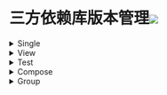 # 三方依赖库版本管理[![](https://jitpack.io/v/qiushui95/LibDependency.svg)](https://jitpack.io/#qiushui95/LibDependency)
  
<details>  
<summary>Single</summary>  
  
>[AliOss](https://help.aliyun.com/document_detail/32043.html)(阿里云存储)  
>>implementation(com.aliyun.dpa:oss-android-sdk:2.9.11)  
  
>[AliPush](https://help.aliyun.com/document_detail/190009.html?spm=a2c4g.11174283.3.2.52eb6d163QVxjG)(阿里推送)  
>>implementation(com.aliyun.ams:alicloud-android-push:3.7.2)  
  
>[AndroidUtil](https://github.com/Blankj/AndroidUtilCode)(多功能工具包)  
>>implementation(com.blankj:utilcodex:1.31.0)  
  
>[Annotation](https://developer.android.com/jetpack/androidx/releases/annotation)(Annotation)  
>>implementation(androidx.annotation:annotation:1.3.0)  
  
>[Appcompat](https://developer.android.com/jetpack/androidx/releases/appcompat)  
>>implementation(androidx.appcompat:appcompat:1.4.0)  
  
>[Background](https://github.com/JavaNoober/BackgroundLibrary)(背景生成工具库)  
>>implementation(com.github.JavaNoober.BackgroundLibrary:libraryx:1.7.3)  
  
>[BasePopup](https://github.com/razerdp/BasePopup)(弹窗)  
>>implementation(io.github.razerdp:BasePopup:3.2.0)  
  
>[ColorKtx](https://github.com/JorgeCastilloPrz/AndroidColorX)(颜色帮助库)  
>>implementation(me.jorgecastillo:androidcolorx:0.2.0)  
  
>[DateTimePicker](https://github.com/loperSeven/DateTimePicker)(时间选择器)  
>>implementation(com.github.loperSeven:DateTimePicker:0.5.2)  
  
>[EasyFloat](https://github.com/princekin-f/EasyFloat)(悬浮窗)  
>>implementation(com.github.princekin-f:EasyFloat:2.0.4)  
  
>[ImagePicker](https://github.com/yangpeixing/YImagePicker)(多媒体选择库)  
>>implementation(com.ypx.yimagepicker:androidx:3.1.4)  
  
>[JodaTime](https://github.com/JodaOrg/joda-time)(时间处理库)  
>>implementation(joda-time:joda-time:2.10.13)  
  
>[LeakCanary](https://square.github.io/leakcanary/getting_started/)(内存泄露监控)  
>>implementation(com.squareup.leakcanary:leakcanary-android:2.8.1)  
  
>[Mmkv](https://github.com/Tencent/MMKV/blob/master/README_CN.md)(持久KV数据存储)  
>>implementation(com.tencent:mmkv-static:1.2.11)  
  
>[PermissionX](https://github.com/guolindev/PermissionX)(权限请求)  
>>implementation(com.guolindev.permissionx:permissionx:1.6.1)  
  
>[QrScanner](https://github.com/jenly1314/ZXingLite)(二维码扫描)  
>>implementation(com.github.jenly1314:zxing-lite:2.1.1)  
  
>[Startup](https://github.com/qiushui95/AndroidInitializer)(app启动初始化)  
>>implementation(com.github.qiushui95:AndroidInitializer:1.0.7)  
  
>[Store](https://github.com/dropbox/Store)(多数据源)  
>>implementation(com.dropbox.mobile.store:store4:4.0.3-KT15)  
  
>[WeChat](https://developers.weixin.qq.com/doc/oplatform/Mobile_App/Resource_Center_Homepage.html)(微信开发Sdk)  
>>implementation(com.tencent.mm.opensdk:wechat-sdk-android-without-mta:6.8.0)  
  
>[XCrash](https://github.com/iqiyi/xCrash/blob/master/README.zh-CN.md)(奔溃日志收集)  
>>implementation(com.iqiyi.xcrash:xcrash-android-lib:3.0.0)  
  
>[Profiler](https://github.com/itkacher/OkHttpProfiler)(AS OkHttp 拦截器)  
>>implementation(com.localebro:okhttpprofiler:1.0.8)  
  
>[MavenPublish](https://github.com/vanniktech/gradle-maven-publish-plugin)(Maven上传)  
>>implementation(com.vanniktech:gradle-maven-publish-plugin:0.18.0)  
  
>[Serialization](https://github.com/Kotlin/kotlinx.serialization)(Json序列化)  
>>implementation(org.jetbrains.kotlinx:kotlinx-serialization-json:1.3.2)  
  
</details>  
  
<details>  
<summary>View</summary>  
  
>[AgentWeb](https://github.com/Justson/AgentWeb)(浏览器)  
>>implementation(com.github.Justson.AgentWeb:agentweb-core:v4.1.9-androidx)  
  
>[BannerView](https://github.com/xiaohaibin/XBanner/tree/androidX)(轮播控件)  
>>implementation(com.github.xiaohaibin:XBanner:androidx_v1.2.1)  
  
>[BlurView](https://github.com/Dimezis/BlurView)(高斯模糊)  
>>implementation(com.eightbitlab:blurview:1.6.6)  
  
>[BottomNavigation](https://github.com/Ashok-Varma/BottomNavigation)(底部导航)  
>>implementation(com.ashokvarma.android:bottom-navigation-bar:2.2.0)  
  
>[ConstraintLayout](https://developer.android.com/jetpack/androidx/releases/constraintlayout)(约束布局)  
>>implementation(androidx.constraintlayout:constraintlayout:2.1.2)  
  
>[CornerView](https://github.com/csdn-mobile/RoundView)(圆角控件)  
>>implementation(io.github.csdn-mobile:RoundView:1.7.1)  
  
>[FlexBox](https://github.com/google/flexbox-layout)(流式布局)  
>>implementation(com.google.android.flexbox:flexbox:3.0.0)  
  
>[FormatterEdit](https://github.com/dkzwm/FormatEditText)(输入格式化控件)  
>>implementation(com.github.dkzwm:fet-core:0.2.1)  
  
>[LottieView](https://github.com/airbnb/lottie-android)(动画框架)  
>>implementation(com.airbnb.android:lottie:4.2.2)  
  
>[Material](https://github.com/material-components/material-components-android)  
>>implementation(com.google.android.material:material:1.4.0)  
  
>[PdfViewer](https://github.com/barteksc/AndroidPdfViewer)(pdf查看)  
>>implementation(com.github.barteksc:android-pdf-viewer:3.2.0-beta.1)  
  
>[PhotoView](https://github.com/Baseflow/PhotoView)(图片预览)  
>>implementation(com.github.chrisbanes:PhotoView:2.3.0)  
  
>[PinView](https://github.com/ChaosLeung/PinView)(密码输入框)  
>>implementation(io.github.chaosleung:pinview:1.4.4)  
  
>[RecyclerView](https://developer.android.com/jetpack/androidx/releases/recyclerview)  
>>implementation(androidx.recyclerview:recyclerview:1.2.1)  
  
>[SwipeRefreshLayout](https://developer.android.com/jetpack/androidx/releases/swiperefreshlayout)(下拉刷新控件)  
>>implementation(androidx.swiperefreshlayout:swiperefreshlayout:1.2.0-alpha01)  
  
>[SwitchButton](https://github.com/kyleduo/SwitchButton)(开关按钮)  
>>implementation(com.kyleduo.switchbutton:library:2.1.0)  
  
>[ViewPager2](https://developer.android.com/jetpack/androidx/releases/viewpager2)  
>>implementation(androidx.viewpager2:viewpager2:1.1.0-beta01)  
  
>[WebX5](https://x5.tencent.com/docs/access.html)(X5浏览器)  
>>implementation(com.tencent.tbs:tbssdk:44136)  
  
</details>  
  
<details>  
<summary>Test</summary>  
  
>[Espresso](https://mvnrepository.com/artifact/androidx.test.espresso/espresso-core)(UI自动化测试)  
>>androidTestImplementation(androidx.test.espresso:espresso-core:3.4.0)  
  
>[Junit](https://mvnrepository.com/artifact/org.junit.jupiter/junit-jupiter)(单元测试)  
>>testImplementation(org.junit.jupiter:junit-jupiter:5.8.2)  
  
>[JunitExt](https://mvnrepository.com/artifact/androidx.test.ext/junit-ktx)(单元测试扩展)  
>>testImplementation(androidx.test.ext:junit-ktx:1.1.3)  
  
</details>  
  
<details>  
<summary>Compose</summary>  
  
>[ConstraintLayout](https://developer.android.com/jetpack/androidx/releases/constraintlayout)(Compose约束布局)  
>>implementation(androidx.constraintlayout:constraintlayout-compose:1.0.0-rc02)  
  
>[NavigationAnimation](https://github.com/fornewid/material-motion-compose)(Compose导航动画)  
>>implementation(com.github.fornewid:material-motion-compose:0.7.7)  
  
>[ViewModel](https://developer.android.com/jetpack/androidx/releases/lifecycle)  
>>implementation(androidx.lifecycle:lifecycle-viewmodel-compose:2.4.0)  
  
>[Accompanist](https://github.com/google/accompanist)  
>>implementation(com.google.accompanist:accompanist-appcompat-theme:0.22.0-rc)  
>>implementation(com.google.accompanist:accompanist-drawablepainter:0.22.0-rc)  
>>implementation(com.google.accompanist:accompanist-flowlayout:0.22.0-rc)  
>>implementation(com.google.accompanist:accompanist-insets:0.22.0-rc)  
>>implementation(com.google.accompanist:accompanist-navigation-animation:0.22.0-rc)  
>>implementation(com.google.accompanist:accompanist-navigation-material:0.22.0-rc)  
>>implementation(com.google.accompanist:accompanist-pager:0.22.0-rc)  
>>implementation(com.google.accompanist:accompanist-permissions:0.22.0-rc)  
>>implementation(com.google.accompanist:accompanist-placeholder:0.22.0-rc)  
>>implementation(com.google.accompanist:accompanist-placeholder-material:0.22.0-rc)  
>>implementation(com.google.accompanist:accompanist-swiperefresh:0.22.0-rc)  
>>implementation(com.google.accompanist:accompanist-systemuicontroller:0.22.0-rc)  
  
>[Official](https://developer.android.com/jetpack/androidx/releases/compose)(Compose官方)  
>>implementation(androidx.compose.animation:animation:1.1.0-rc01)  
>>implementation(androidx.compose.compiler:compiler:1.1.0-rc02)  
>>implementation(androidx.compose.foundation:foundation:1.1.0-rc01)  
>>implementation(androidx.compose.runtime:runtime-livedata:1.1.0-rc01)  
>>implementation(androidx.compose.material:material:1.1.0-rc01)  
>>implementation(androidx.compose.material:material-icons-core:1.1.0-rc01)  
>>implementation(androidx.compose.material:material-icons-extended:1.1.0-rc01)  
>>implementation(androidx.compose.ui:ui-tooling-preview:1.1.0-rc01)  
>>androidTestImplementation(androidx.compose.ui:ui-test-junit4:1.1.0-rc01)  
>>implementation(androidx.compose.ui:ui:1.1.0-rc01)  
>>implementation(androidx.compose.ui:ui-tooling:1.1.0-rc01)  
  
</details>  
  
<details>  
<summary>Group</summary>  
  
>[Activity](https://developer.android.com/jetpack/androidx/releases/activity)  
>>implementation(androidx.activity:activity-ktx:1.4.0)  
>>implementation(androidx.activity:activity-compose:1.4.0)  
  
>[CameraX](https://developer.android.com/jetpack/androidx/releases/camera)(相机相关)  
>>implementation(androidx.camera:camera-camera2:1.1.0-alpha12)  
>>implementation(androidx.camera:camera-core:1.1.0-alpha12)  
>>implementation(androidx.camera:camera-lifecycle:1.1.0-alpha12)  
>>implementation(androidx.camera:camera-video:1.1.0-alpha12)  
>>implementation(androidx.camera:camera-view:1.0.0-alpha32)  
>>implementation(androidx.camera:camera-extensions:1.0.0-alpha32)  
  
>[Chucker](https://github.com/ChuckerTeam/chucker)(网络请求监控)  
>>debugImplementation(com.github.chuckerteam.chucker:library:3.5.2)  
>>releaseImplementation(com.github.chuckerteam.chucker:library-no-op:3.5.2)  
  
>[Coil](https://coil-kt.github.io/coil/README-zh/)(图片加载)  
>>implementation(io.coil-kt:coil:1.4.0)  
>>implementation(io.coil-kt:coil-compose:1.4.0)  
>>implementation(io.coil-kt:coil-svg:1.4.0)  
>>implementation(io.coil-kt:coil-gif:1.4.0)  
>>implementation(io.coil-kt:coil-video:1.4.0)  
  
>[Core](https://developer.android.com/jetpack/androidx/releases/core)  
>>implementation(androidx.core:core-ktx:1.7.0)  
>>implementation(androidx.core:core-splashscreen:1.0.0-alpha02)  
  
>[Coroutines](https://github.com/Kotlin/kotlinx.coroutines)(core)  
>>implementation(org.jetbrains.kotlinx:kotlinx-coroutines-android:1.6.0)  
>>testImplementation(org.jetbrains.kotlinx:kotlinx-coroutines-test:1.6.0)  
  
>[Epoxy](https://github.com/airbnb/epoxy)(core)  
>>implementation(com.airbnb.android:epoxy:5.0.0-beta05)  
>>ksp(com.airbnb.android:epoxy-processor:5.0.0-beta05)  
>>implementation(com.airbnb.android:epoxy-compose:5.0.0-beta05)  
>>implementation(com.airbnb.android:epoxy-glide-preloading:5.0.0-beta05)  
  
>[Fragment](https://developer.android.com/jetpack/androidx/releases/fragment)  
>>implementation(androidx.fragment:fragment-ktx:1.4.0)  
>>testImplementation(androidx.fragment:fragment-testing:1.4.0)  
  
>[Koin](https://github.com/InsertKoinIO/koin)(依赖注入库)  
>>implementation(io.insert-koin:koin-android:3.1.5)  
>>implementation(io.insert-koin:koin-core:3.1.5)  
>>implementation(io.insert-koin:koin-androidx-workmanager:3.1.5)  
>>testImplementation(io.insert-koin:koin-test-junit5:3.1.5)  
  
>[Kotlin](https://github.com/JetBrains/kotlin)  
>>implementation(org.jetbrains.kotlin:kotlin-stdlib:1.6.10)  
>>implementation(org.jetbrains.kotlin:kotlin-reflect:1.6.10)  
>>implementation(org.jetbrains.kotlin:kotlin-gradle-plugin:1.6.10)  
  
>[Lifecycle](https://developer.android.com/jetpack/androidx/releases/lifecycle)  
>>implementation(androidx.lifecycle:lifecycle-common:2.4.0)  
>>implementation(androidx.lifecycle:lifecycle-livedata-ktx:2.4.0)  
>>implementation(androidx.lifecycle:lifecycle-process:2.4.0)  
>>implementation(androidx.lifecycle:lifecycle-runtime-ktx:2.4.0)  
>>implementation(androidx.lifecycle:lifecycle-viewmodel-savedstate:2.4.0)  
>>implementation(androidx.lifecycle:lifecycle-service:2.4.0)  
>>implementation(androidx.lifecycle:lifecycle-viewmodel-ktx:2.4.0)  
  
>[MoShi](https://github.com/square/moshi)(json解析库)  
>>implementation(com.squareup.moshi:moshi:1.13.0)  
>>ksp(com.squareup.moshi:moshi-kotlin-codegen:1.13.0)  
  
>[OkHttp](https://github.com/square/okhttp)  
>>implementation(com.squareup.okhttp3:okhttp:4.9.3)  
>>androidTestImplementation(com.squareup.okhttp3:mockwebserver:4.9.3)  
  
>[Retrofit](https://github.com/square/retrofit)(网络请求)  
>>implementation(com.squareup.retrofit2:retrofit:2.9.0)  
>>implementation(com.squareup.retrofit2:converter-moshi:2.9.0)  
>>implementation(com.squareup.retrofit2:converter-scalars:2.9.0)  
  
>[Room](https://developer.android.com/jetpack/androidx/releases/room)(Sqlite数据库)  
>>implementation(androidx.room:room-runtime:2.4.0)  
>>implementation(androidx.room:room-ktx:2.4.0)  
>>kapt(androidx.room:room-compiler:2.4.0)  
>>testImplementation(androidx.room:room-testing:2.4.0)  
  
>[WorkManager](https://developer.android.com/jetpack/androidx/releases/work)(任务管理器)  
>>implementation(androidx.work:work-runtime-ktx:2.7.1)  
>>testImplementation(androidx.work:work-testing:2.7.1)  
  
>[Navigation](https://developer.android.com/jetpack/androidx/releases/navigation)(导航库)  
>>implementation(androidx.navigation:navigation-fragment-ktx:2.4.0-rc01)  
>>implementation(androidx.navigation:navigation-ui-ktx:2.4.0-rc01)  
>>implementation(androidx.navigation:navigation-compose:2.4.0-rc01)  
>>testImplementation(androidx.navigation:navigation-testing:2.4.0-rc01)  
  
>[Mavericks](https://github.com/airbnb/mavericks)(Mavericks架构)  
>>implementation(com.airbnb.android:mavericks:2.5.1)  
>>implementation(com.airbnb.android:mavericks-compose:2.5.1)  
>>implementation(com.airbnb.android:mavericks-navigation:2.5.1)  
>>implementation(com.airbnb.android:mavericks-launcher:2.5.1)  
  
</details>  
  
